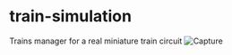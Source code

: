 # train-simulation
Trains manager for a real miniature train circuit
![Capture](https://user-images.githubusercontent.com/29238761/158096937-dafea203-f355-48a0-b7ba-e081a1c13fa6.png)
